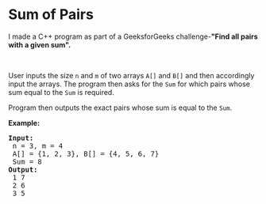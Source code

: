 <h1>Sum of Pairs</h1><div><p>I made a C++ program as part of a GeeksforGeeks challenge-<b>"Find all pairs with a given sum".</b></p>
<p>&nbsp;</p>
<p>User inputs the size <code>n</code> and <code>m</code> of two arrays <code>A[]</code> and <code>B[]</code> and then accordingly input the arrays. The program then asks for the <code>Sum</code> for which pairs whose sum equal to the <code>Sum</code> is required.</p> 
  
<p>Program then outputs the exact pairs whose sum is equal to the <code>Sum</code>.</p>

<p><strong>Example:</strong></p>

<pre><strong>Input:</strong><br> n = 3, m = 4 <br> A[] = {1, 2, 3}, B[] = {4, 5, 6, 7} <br> Sum = 8 &nbsp;
<strong>Output:</strong><br> 1 7 <br> 2 6 <br> 3 5
</pre>
